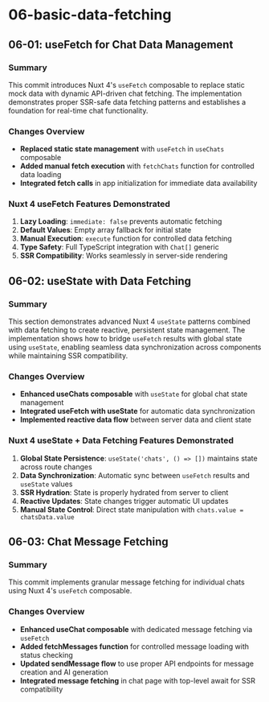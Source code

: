 # 06-basic-data-fetching

## 06-01: useFetch for Chat Data Management

### Summary

This commit introduces Nuxt 4's `useFetch` composable to replace static mock data with dynamic API-driven chat fetching. The implementation demonstrates proper SSR-safe data fetching patterns and establishes a foundation for real-time chat functionality.

### Changes Overview

- **Replaced static state management** with `useFetch` in `useChats` composable
- **Added manual fetch execution** with `fetchChats` function for controlled data loading
- **Integrated fetch calls** in app initialization for immediate data availability

### Nuxt 4 useFetch Features Demonstrated

1. **Lazy Loading**: `immediate: false` prevents automatic fetching
2. **Default Values**: Empty array fallback for initial state
3. **Manual Execution**: `execute` function for controlled data fetching
4. **Type Safety**: Full TypeScript integration with `Chat[]` generic
5. **SSR Compatibility**: Works seamlessly in server-side rendering

## 06-02: useState with Data Fetching

### Summary

This section demonstrates advanced Nuxt 4 `useState` patterns combined with data fetching to create reactive, persistent state management. The implementation shows how to bridge `useFetch` results with global state using `useState`, enabling seamless data synchronization across components while maintaining SSR compatibility.

### Changes Overview

- **Enhanced useChats composable** with `useState` for global chat state management
- **Integrated useFetch with useState** for automatic data synchronization
- **Implemented reactive data flow** between server data and client state

### Nuxt 4 useState + Data Fetching Features Demonstrated

1. **Global State Persistence**: `useState('chats', () => [])` maintains state across route changes
2. **Data Synchronization**: Automatic sync between `useFetch` results and `useState` values
3. **SSR Hydration**: State is properly hydrated from server to client
4. **Reactive Updates**: State changes trigger automatic UI updates
5. **Manual State Control**: Direct state manipulation with `chats.value = chatsData.value`

## 06-03: Chat Message Fetching

### Summary

This commit implements granular message fetching for individual chats using Nuxt 4's `useFetch` composable.

### Changes Overview

- **Enhanced useChat composable** with dedicated message fetching via `useFetch`
- **Added fetchMessages function** for controlled message loading with status checking
- **Updated sendMessage flow** to use proper API endpoints for message creation and AI generation
- **Integrated message fetching** in chat page with top-level await for SSR compatibility

